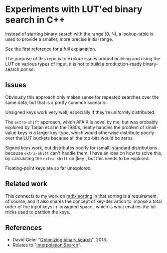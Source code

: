 
# Experiments with LUT'ed binary search in C++

Instead of starting binary search with the range \[0, N), a lookup-table
is used to provide a smaller, more precise initial range.

See the first [reference](#references) for a full explanation.

The purpose of this repo is to explore issues around building and using the LUT
on various types of input, it is not to build a production-ready binary-search _per se_.

## Issues

Obviously this approach only makes sense for repeated searches over the same data,
but that is a pretty common scenario.

Unsigned keys work very well, especially if they're uniformly distributed.

The `extra-shift` approach, which AFAIK is novel by me, but was probably explored
by Tarjan et.al in the 1980s, neatly handles the problem of small-value keys in a larger key-type,
which would otherwise distribute poorly over the LUT buckets because all the top-bits
would be zeros.

Signed keys work, but distributes poorly for (small) standard distributions because
`extra-shift` can't handle them. I have an idea on how to solve this, by calculating
the `extra-shift` on |key|, but this needs to be explored.

Floating-point keys are so far unexplored.

## Related work

This connects to my work on [radix sorting](https://github.com/eloj/radix-sorting) in that sorting is a requirement,
of course, and it also shares the concept of key-derivation to impose a total order of the input keys in 'unsigned space',
which is what enables the bit-tricks used to parition the keys.

## References

* David Geier "[Optimizing binary search](https://geidav.wordpress.com/2013/12/29/optimizing-binary-search/)", 2013.
* Relates to "[Interpolation Search](https://en.wikipedia.org/wiki/Interpolation_search)".
